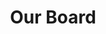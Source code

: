 ---
layout: child_layout/our_board
title: Our Board
permalink: /about-us/our-company/our-board/
hero: /assets/img/content/hero/hero-4.jpg
subpage_path:
  - 'About Us'
  - 'Our Company'
  - 'Our Board'
---